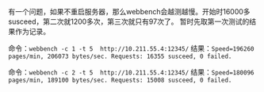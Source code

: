 有一个问题，如果不重启服务器，那么webbench会越测越慢。开始时16000多susceed，第二次就1200多次，第三次就只有97次了。
暂时先取第一次测试的结果作为记录。

命令：`webbench -c 1 -t 5  http://10.211.55.4:12345/`
结果：`Speed=196260 pages/min, 206073 bytes/sec.
Requests: 16355 susceed, 0 failed.`

命令：`webbench -c 2 -t 5  http://10.211.55.4:12345/`
结果：`Speed=180096 pages/min, 189100 bytes/sec.
Requests: 15008 susceed, 0 failed.`
